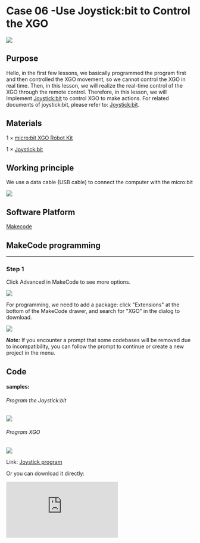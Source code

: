 ﻿---
sidebar_position: 13
sidebar_label: Case 06 - Use Joystick:bit to Control the XGO
---

# Case 06 -Use Joystick:bit to Control the XGO

![](https://wiki-media-ef.oss-cn-hongkong.aliyuncs.com//images/xgo-6-1.png)

## Purpose

Hello, in the first few lessons, we basically programmed the program first and then controlled the XGO movement, so we cannot control the XGO in real time. Then, in this lesson, we will realize the real-time control of the XGO through the remote control. Therefore, in this lesson, we will Implement [Joystick:bit](https://shop.elecfreaks.com/products/elecfreaks-micro-bit-joystick-bit-v2-kit?_pos=2&_sid=6d5690385&_ss=r) to control XGO to make actions. For related documents of joystick:bit, please refer to: [Joystick:bit](https://shop.elecfreaks.com/products/elecfreaks-micro-bit-joystick-bit-v2-kit?_pos=2&_sid=6d5690385&_ss=r).

## Materials

1 × [micro:bit XGO Robot Kit](https://www.elecfreaks.com/micro-bit-xgo-robot-kit.html)

1 × [Joystick:bit](https://shop.elecfreaks.com/products/elecfreaks-micro-bit-joystick-bit-v2-kit?_pos=2&_sid=6d5690385&_ss=r)



## Working principle

We use a data cable (USB cable) to connect the computer with the micro:bit

![](https://wiki-media-ef.oss-cn-hongkong.aliyuncs.com//images/microbit-xgo-robot-kit-22.png)



## Software Platform

[Makecode](https://makecode.microbit.org/#)

## MakeCode programming

---

### Step 1

Click Advanced in MakeCode to see more options.

![](https://wiki-media-ef.oss-cn-hongkong.aliyuncs.com//images/microbit-xgo-robot-kit-10.png)

For programming, we need to add a package: click "Extensions" at the bottom of the MakeCode drawer, and search for "XGO" in the dialog to download.

![](https://wiki-media-ef.oss-cn-hongkong.aliyuncs.com//images/microbit-xgo-robot-kit-11.png)

***Note:*** If you encounter a prompt that some codebases will be removed due to incompatibility, you can follow the prompt to continue or create a new project in the menu.

## Code

#### samples:

###### Program the Joystick:bit

![](https://wiki-media-ef.oss-cn-hongkong.aliyuncs.com//images/case06-01.png)

###### Program XGO

![](https://wiki-media-ef.oss-cn-hongkong.aliyuncs.com//images/case06-02.png)



Link: [Joystick program](https://makecode.microbit.org/_gPjJh9HEUYUm)

Or you can download it directly:

<div
    style={{
        position: 'relative',
        paddingBottom: '60%',
        overflow: 'hidden',
    }}
>
    <iframe
        src="https://makecode.microbit.org/_V4YJ2i9LkYoi"
        frameborder="0"
        sandbox="allow-popups allow-forms allow-scripts allow-same-origin"
        style={{
            position: 'absolute',
            width: '100%',
            height: '100%',
        }}
    />
</div>

Link: [XGO Program](https://makecode.microbit.org/_LhKY78KcAFHa)

Or you can download it directly:

<div
    style={{
        position: 'relative',
        paddingBottom: '60%',
        overflow: 'hidden',
    }}
>
    <iframe
        src="https://makecode.microbit.org/_V4YJ2i9LkYoi"
        frameborder="0"
        sandbox="allow-popups allow-forms allow-scripts allow-same-origin"
        style={{
            position: 'absolute',
            width: '100%',
            height: '100%',
        }}
    />
</div>

## FAQ

If XGO doesn't walk, check the power status of the XGO and the Joystick:bit.

## Exploration

Can we control the XGO with the C/D/E/F buttons on the Joysitck:bit?
